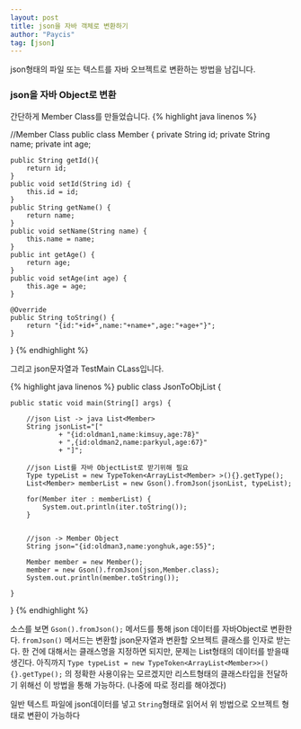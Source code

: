 ```yaml
---
layout: post
title: json을 자바 객체로 변환하기
author: "Paycis"
tag: [json]
---
```


json형태의 파일 또는 텍스트를 자바 오브젝트로 변환하는 방법을 남깁니다.

### json을 자바 Object로 변환

간단하게 Member Class를 만들었습니다.
{% highlight java linenos %}

//Member Class
public class Member {
	private String id;
	private String name;
	private int age;
	
	public String getId(){
		return id;
	}
	public void setId(String id) {
		this.id = id;
	}
	public String getName() {
		return name;
	}
	public void setName(String name) {
		this.name = name;
	}
	public int getAge() {
		return age;
	}
	public void setAge(int age) {
		this.age = age;
	}
	
	@Override
	public String toString() {
		return "{id:"+id+",name:"+name+",age:"+age+"}";
	}
}
{% endhighlight %}

그리고 json문자열과 TestMain CLass입니다.

{% highlight java linenos %}
public class JsonToObjList {

	public static void main(String[] args) {
		
        //json List -> java List<Member>
        String jsonList="["
				+ "{id:oldman1,name:kimsuy,age:78}"
				+ ",{id:oldman2,name:parkyul,age:67}"
				+ "]";
		
        //json List를 자바 ObjectList로 받기위해 필요
		Type typeList = new TypeToken<ArrayList<Member>	>(){}.getType();
		List<Member> memberList = new Gson().fromJson(jsonList, typeList);
		
		for(Member iter : memberList) {
			System.out.println(iter.toString());
		}
		
        
        //json -> Member Object
        String json="{id:oldman3,name:yonghuk,age:55}";
        
		Member member = new Member();
		member = new Gson().fromJson(json,Member.class);
		System.out.println(member.toString());
		
	}
}
{% endhighlight %}


소스를 보면 `Gson().fromJson();` 메서드를 통해 json 데이터를 자바Object로 변환한다. `fromJson()` 메서드는 변환할 json문자열과 변환할 오브젝트 클래스를 인자로 받는다. 한 건에 대해서는 클래스명을 지정하면 되지만, 문제는 List형태의 데이터를 받을때 생긴다. 아직까지 `Type typeList = new TypeToken<ArrayList<Member>>(){}.getType();` 의 정확한 사용이유는 모르겠지만 리스트형태의 클래스타입을 전달하기 위해선 이 방법을 통해 가능하다. (나중에 따로 정리를 해야겠다)

일반 텍스트 파일에 json데이터를 넣고 `String`형태로 읽어서 위 방법으로 오브젝트 형태로 변환이 가능하다
